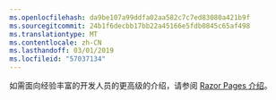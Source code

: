 ```yaml
---
ms.openlocfilehash: da9be107a99ddfa02aa582c7c7ed83080a421b9f
ms.sourcegitcommit: 24b1f6decbb17bb22a45166e5fdb0845c65af498
ms.translationtype: MT
ms.contentlocale: zh-CN
ms.lasthandoff: 03/01/2019
ms.locfileid: "57037134"
---
```

如需面向经验丰富的开发人员的更高级的介绍，请参阅 [Razor Pages 介绍](xref:razor-pages/index)。
